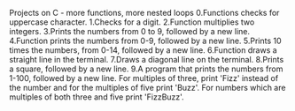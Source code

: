 Projects on C - more functions, more nested loops
0.Functions checks for uppercase character.
1.Checks for a digit.
2.Function multiplies two integers.
3.Prints the numbers from 0 to 9, followed by a new line.
4.Function prints the numbers from 0-9, followed by a new line.
5.Prints 10 times the numbers, from 0-14, followed by a new line.
6.Function draws a straight line in the terminal.
7.Draws a diagonal line on the terminal.
8.Prints a square, followed by a new line.
9.A program that prints the numbers from 1-100, followed by a new line.
  For multiples of three, print 'Fizz' instead of the number and for the 
  multiples of five print 'Buzz'.
  For numbers which are multiples of both three and five print 'FizzBuzz'.
